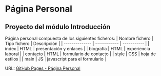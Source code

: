 # Página Personal
## Proyecto del módulo Introducción
Página personal compuesta de los siguientes ficheros:
| Nombre fichero | Tipo fichero | Descripción |
| -------------- | ------------ | ----------- |
| index | HTML | presentación y enlaces |
| biografia | HTML | experiencia laboral |
| contacto | HTML | formulario de contacto |
| style | CSS | hoja de estilos |
| main | JS | javascript para el formulario |

URL: [GitHub Pages - Página Personal](https://miguelonp2.github.io/paginaPersonal)